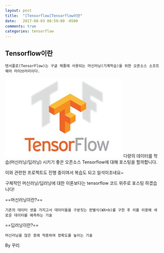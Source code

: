 ```yaml
---
layout: post
title:  "[Tensorflow]Tensorflow이란"
date:   2017-08-03 08:59:00 -0500
comments: true
categories: tensorflow
---
```

## Tensorflow이란
```
텐서플로(TensorFlow)는 구글 제품에 사용되는 머신러닝(기계학습)을 위한 오픈소스 소프트웨어 라이브러리이다.
```
![image](/image/tensorflow.jpg)
다량의 데이터를 학습(머신러닝/딥러닝) 시키기 좋은 오픈소스 Tensorflow에 대해 포스팅을 할까합니다.

이와 관련한 프로젝트도 진행 중이여서 복습도 되고 일석이조네요~

구체적인 머신러닝/딥러닝에 대한 이론보다는 tensorflow 코드 위주로 포스팅 하겠습니다! 

==머신러닝이란?==
```
기존의 데이터 셋을 가지고서 데이터들을 구분짓는 판별식(WX+b)를 구한 후 이를 이용해 새로운 데이터를 예측하는 기술
```
==딥러닝이란?==
```
머신러닝을 많은 층에 적용하여 정확도를 높이는 기술
```
By 꾸리